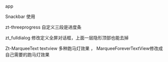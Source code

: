 app

Snackbar 使用

zt-threeprogress
自定义三段是进度条


zt_fulldialog
修改定义全屏对话框，上面一层隐形顶部也能去掉

Zt-MarqueeText
textview 多种跑马灯效果 ， MarqueeForeverTextView修改成自己需要的跑马灯效果